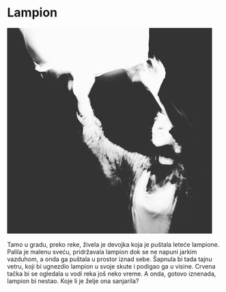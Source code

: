 # Lampion

![](lampion.jpg)

Tamo u gradu, preko reke, živela je devojka koja je puštala leteće lampione. Palila je malenu sveću, pridržavala lampion dok se ne napuni jarkim vazduhom, a onda ga puštala u prostor iznad sebe. Šapnula bi tada tajnu vetru, koji bi ugnezdio lampion u svoje skute i podigao ga u visine. Crvena tačka bi se ogledala u vodi reka još neko vreme. A onda, gotovo iznenada, lampion bi nestao. Koje li je želje ona sanjarila?